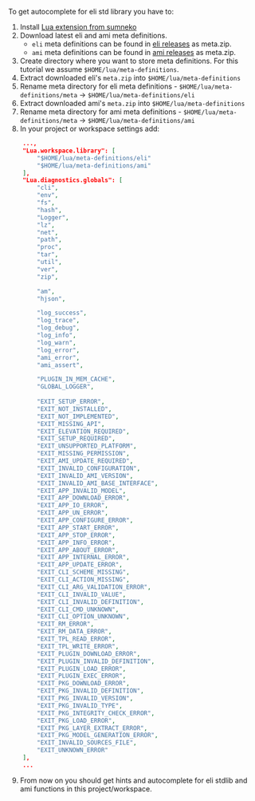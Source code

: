 To get autocomplete for eli std library you have to:
1. Install [Lua extension from sumneko](https://marketplace.visualstudio.com/items?itemName=sumneko.lua)
2. Download latest eli and ami meta definitions. 
   - `eli` meta definitions can be found in [eli releases](https://github.com/cryon-io/eli/releases) as meta.zip.
   - `ami` meta definitions can be found in [ami releases](https://github.com/cryon-io/ami/releases) as meta.zip.
3. Create directory where you want to store meta definitions. For this tutorial we assume `$HOME/lua/meta-definitions`.
4. Extract downloaded eli's `meta.zip` into `$HOME/lua/meta-definitions`
5. Rename meta directory for eli meta definitions - `$HOME/lua/meta-definitions/meta` -> `$HOME/lua/meta-definitions/eli`
6. Extract downloaded ami's `meta.zip` into `$HOME/lua/meta-definitions`
7. Rename meta directory for ami meta definitions - `$HOME/lua/meta-definitions/meta` -> `$HOME/lua/meta-definitions/ami`
8. In your project or workspace settings add:
```json
    ...,
    "Lua.workspace.library": [
        "$HOME/lua/meta-definitions/eli"
        "$HOME/lua/meta-definitions/ami"
    ],
    "Lua.diagnostics.globals": [
        "cli",
        "env",
        "fs",
        "hash",
        "Logger",
        "lz",
        "net",
        "path",
        "proc",
        "tar",
        "util",
        "ver",
        "zip",

        "am",
        "hjson",

        "log_success", 
        "log_trace", 
        "log_debug", 
        "log_info", 
        "log_warn", 
        "log_error",
        "ami_error",
        "ami_assert",

        "PLUGIN_IN_MEM_CACHE",
        "GLOBAL_LOGGER",
        
        "EXIT_SETUP_ERROR",
        "EXIT_NOT_INSTALLED",
        "EXIT_NOT_IMPLEMENTED",
        "EXIT_MISSING_API",
        "EXIT_ELEVATION_REQUIRED",
        "EXIT_SETUP_REQUIRED",
        "EXIT_UNSUPPORTED_PLATFORM",
        "EXIT_MISSING_PERMISSION",
        "EXIT_AMI_UPDATE_REQUIRED",
        "EXIT_INVALID_CONFIGURATION",
        "EXIT_INVALID_AMI_VERSION",
        "EXIT_INVALID_AMI_BASE_INTERFACE",
        "EXIT_APP_INVALID_MODEL",
        "EXIT_APP_DOWNLOAD_ERROR",
        "EXIT_APP_IO_ERROR",
        "EXIT_APP_UN_ERROR",
        "EXIT_APP_CONFIGURE_ERROR",
        "EXIT_APP_START_ERROR",
        "EXIT_APP_STOP_ERROR",
        "EXIT_APP_INFO_ERROR",
        "EXIT_APP_ABOUT_ERROR",
        "EXIT_APP_INTERNAL_ERROR",
        "EXIT_APP_UPDATE_ERROR",
        "EXIT_CLI_SCHEME_MISSING",
        "EXIT_CLI_ACTION_MISSING",
        "EXIT_CLI_ARG_VALIDATION_ERROR",
        "EXIT_CLI_INVALID_VALUE",
        "EXIT_CLI_INVALID_DEFINITION",
        "EXIT_CLI_CMD_UNKNOWN",
        "EXIT_CLI_OPTION_UNKNOWN",
        "EXIT_RM_ERROR",
        "EXIT_RM_DATA_ERROR",
        "EXIT_TPL_READ_ERROR",
        "EXIT_TPL_WRITE_ERROR",
        "EXIT_PLUGIN_DOWNLOAD_ERROR",
        "EXIT_PLUGIN_INVALID_DEFINITION",
        "EXIT_PLUGIN_LOAD_ERROR",
        "EXIT_PLUGIN_EXEC_ERROR",
        "EXIT_PKG_DOWNLOAD_ERROR",
        "EXIT_PKG_INVALID_DEFINITION",
        "EXIT_PKG_INVALID_VERSION",
        "EXIT_PKG_INVALID_TYPE",
        "EXIT_PKG_INTEGRITY_CHECK_ERROR",
        "EXIT_PKG_LOAD_ERROR",
        "EXIT_PKG_LAYER_EXTRACT_ERROR",
        "EXIT_PKG_MODEL_GENERATION_ERROR",
        "EXIT_INVALID_SOURCES_FILE",
        "EXIT_UNKNOWN_ERROR"
    ],
    ...
```
9. From now on you should get hints and autocomplete for eli stdlib and ami functions in this project/workspace.
